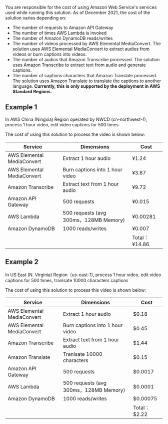 You are responsible for the cost of using Amazon Web Service's services used while running this solution. As of December 2021, the cost of the solution varies depending on:

- The number of requests to Amazon API Gateway
- The number of times AWS Lambda is invoked
- The number of Amazon DynamoDB reads/writes 
- The number of videos processed by AWS Elemental MediaConvert. The solution uses AWS Elemental MediaConvert to extract audios from videos or burn captions into videos.
- The number of audios that Amazon Transcribe processed. The solution uses Amazon Transcribe to extract text from audio and generate captions.
- The number of captions characters that Amazon Translate processed. The solution uses Amazon Translate to translate the captions to another language. **Currently, this is only supported by the deployment in AWS Standard Regions.**

## Example 1

In AWS China (Ningxia) Region operated by NWCD (cn-northwest-1), process 1 hour video, edit video captions for 500 times

The cost of using this solution to process the video is shown below:

| Service | Dimensions | Cost |
|---|---|---|
| AWS Elemental MediaConvert | Extract 1 hour audio | ¥1.24 |
| AWS Elemental MediaConvert | Burn captions into 1 hour video | ¥3.87 |
| Amazon Transcribe | Extract text from 1 hour audio | ¥9.72 |
| Amazon API Gateway | 500 requests | ¥0.015 |
| AWS Lambda | 500 requests (avg 300ms，128MB Memory) | ¥0.00281 |
| Amazon DynamoDB | 1000 reads/writes | ¥0.007 |
|  |  | Total：¥14.86 |

## Example 2

In US East (N. Virginia) Region（us-east-1), process 1 hour video, edit video captions for 500 times, tranlsate 10000 characters captions

The cost of using this solution to process this video is shown below:

| Service | Dimensions | Cost |
|---|---|---|
| AWS Elemental MediaConvert | Extract 1 hour audio | $0.18     |
| AWS Elemental MediaConvert | Burn captions into 1 hour video | $0.45     |
| Amazon Transcribe | Extract text from 1 hour audio | $1.44 |
| Amazon Translate | Tranlsate 10000 characters | $0.15 |
| Amazon API Gateway | 500 requests | $0.0017 |
| AWS Lambda | 500 requests (avg 300ms，128MB Memory) | $0.0001 |
| Amazon DynamoDB | 1000 reads/writes | $0.00075 |
|  |  | Total：$2.22 |
